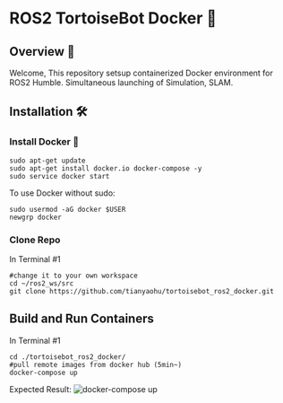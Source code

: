 # ROS2 TortoiseBot Docker 🌌

## Overview 🌟
Welcome, This repository setsup containerized Docker environment for ROS2 Humble. Simultaneous launching of Simulation, SLAM.

## Installation 🛠️

### Install Docker 🐳
```
sudo apt-get update
sudo apt-get install docker.io docker-compose -y
sudo service docker start
```
To use Docker without sudo:
```
sudo usermod -aG docker $USER
newgrp docker
```

### Clone Repo
In Terminal #1
```
#change it to your own workspace
cd ~/ros2_ws/src
git clone https://github.com/tianyaohu/tortoisebot_ros2_docker.git
```

## Build and Run Containers
In Terminal #1
```
cd ./tortoisebot_ros2_docker/
#pull remote images from docker hub (5min~)
docker-compose up
```
Expected Result:
![docker-compose up](media/ros2_docker-compose-up.gif)
